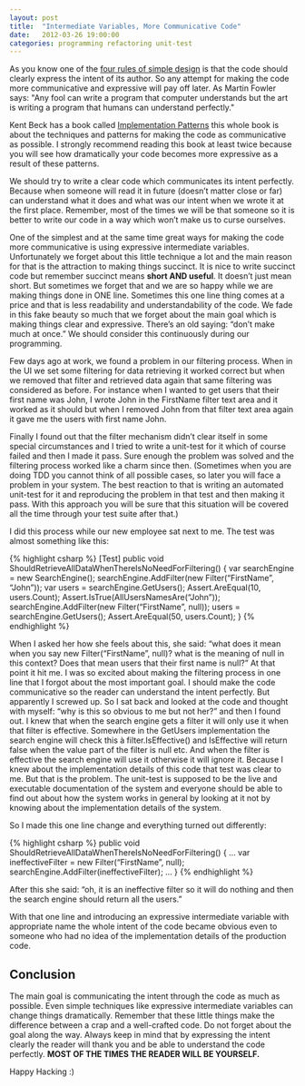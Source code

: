 ```yaml
---
layout: post
title:  "Intermediate Variables, More Communicative Code"
date:   2012-03-26 19:00:00
categories: programming refactoring unit-test
---
```


As you know one of the [four rules of simple design](http://c2.com/cgi/wiki?XpSimplicityRules) is that the code should clearly express the intent of its author. So any attempt for making the code more communicative and expressive will pay off later. As Martin Fowler says: "Any fool can write a program that computer understands but the art is writing a program that humans can understand perfectly."

Kent Beck has a book called [Implementation Patterns](http://www.amazon.com/Implementation-Patterns-Kent-Beck/dp/0321413091/ref=sr_1_1?s=books&amp;ie=UTF8&amp;qid=1332794942&amp;sr=1-1) this whole book is about the techniques and patterns for making the code as communicative  as possible. I strongly recommend reading this book at least twice because you will see how dramatically your code becomes more expressive as a result of these patterns.

We should try to write a clear code which communicates its intent perfectly. Because when someone will read it in future (doesn’t matter close or far) can understand what it does and what was our intent when we wrote it at the first place. Remember, most of the times we will be that someone so it is better to write our code in a way which won’t make us to curse ourselves.

One of the simplest and at the same time great ways for making the code more communicative is using expressive intermediate variables. Unfortunately we forget about this little technique a lot and the main reason for that is the attraction to making things succinct. It is nice to write succinct code but remember succinct means **short AND useful**. It doesn’t just mean short. But sometimes we forget that and we are so happy while we are making things done in ONE line. Sometimes this one line thing comes at a price and that is less readability and understandability of the code. We fade in this fake beauty so much that we forget about the main goal which is making things clear and expressive. There’s an old saying: “don’t make much at once.” We should consider this continuously during our programming.

Few days ago at work, we found a problem in our filtering process. When in the UI we set some filtering for data retrieving it worked correct but when we removed that filter and retrieved data again that same filtering was considered as before. For instance when I wanted to get users that their first name was John, I wrote John in the FirstName filter text area and it worked as it should but when I removed John from that filter text area again it gave me the users with first name John.

Finally I found out that the filter mechanism didn’t clear itself in some special circumstances and I tried to write a unit-test for it which of course failed and then I made it pass. Sure enough the problem was solved and the filtering process worked like a charm since then. (Sometimes when you are doing TDD you cannot think of all possible cases, so later you will face a problem in your system. The best reaction to that is writing an automated unit-test for it and reproducing the problem in that test and then making it pass. With this approach you will be sure that this situation will be covered all the time through your test suite after that.)

I did this process while our new employee sat next to me. The test was almost something like this:

{% highlight csharp %}
[Test]
public void ShouldRetrieveAllDataWhenThereIsNoNeedForFiltering()
{
    var searchEngine = new SearchEngine();
    searchEngine.AddFilter(new Filter(“FirstName”, “John”));
    var users = searchEngine.GetUsers();
    Assert.AreEqual(10, users.Count);
    Assert.IsTrue(AllUsersNamesAre(“John”));
    searchEngine.AddFilter(new Filter(“FirstName”, null));
    users = searchEngine.GetUsers();
    Assert.AreEqual(50, users.Count);
}
{% endhighlight %}

When I asked her how she feels about this, she said: “what does it mean when you say new Filter(“FirstName”, null)? what is the meaning of null in this context? Does that mean users that their first name is null?” At that point it hit me. I was so excited about making the filtering process in one line that I forgot about the most important goal. I should make the code communicative so the reader can understand the intent perfectly. But apparently I screwed up. So I sat back and looked at the code and thought with myself: “why is this so obvious to me but not her?” and then I found out. I knew that when the search engine gets a filter it will only use it when that filter is effective. Somewhere in the GetUsers implementation the search engine will check this à filter.IsEffective() and IsEffective will return false when the value part of the filter is null etc. And when the filter is effective the search engine will use it otherwise it will ignore it. Because I knew about the implementation details of this code that test was clear to me. But that is the problem. The unit-test is supposed to be the live and executable documentation of the system and everyone should be able to find out about how the system works in general by looking at it not by knowing about the implementation details of the system.

So I made this one line change and everything turned out differently:

{% highlight csharp %}
public void ShouldRetrieveAllDataWhenThereIsNoNeedForFiltering()
{
    …
    var ineffectiveFilter = new Filter(“FirstName”, null);
    searchEngine.AddFilter(ineffectiveFilter);
    …
}
{% endhighlight %}

After this she said: “oh, it is an ineffective filter so it will do nothing and then the search engine should return all the users.”

With that one line and introducing an expressive intermediate variable with appropriate name the whole intent of the code became obvious even to someone who had no idea of the implementation details of the production code.

## Conclusion

The main goal is communicating the intent through the code as much as possible. Even simple techniques like expressive intermediate variables can change things dramatically. Remember that these little things make the difference between a crap and a well-crafted code. Do not forget about the goal along the way. Always keep in mind that by expressing the intent clearly the reader will thank you and be able to understand the code perfectly. **MOST OF THE TIMES THE READER WILL BE YOURSELF.**

Happy Hacking :)
